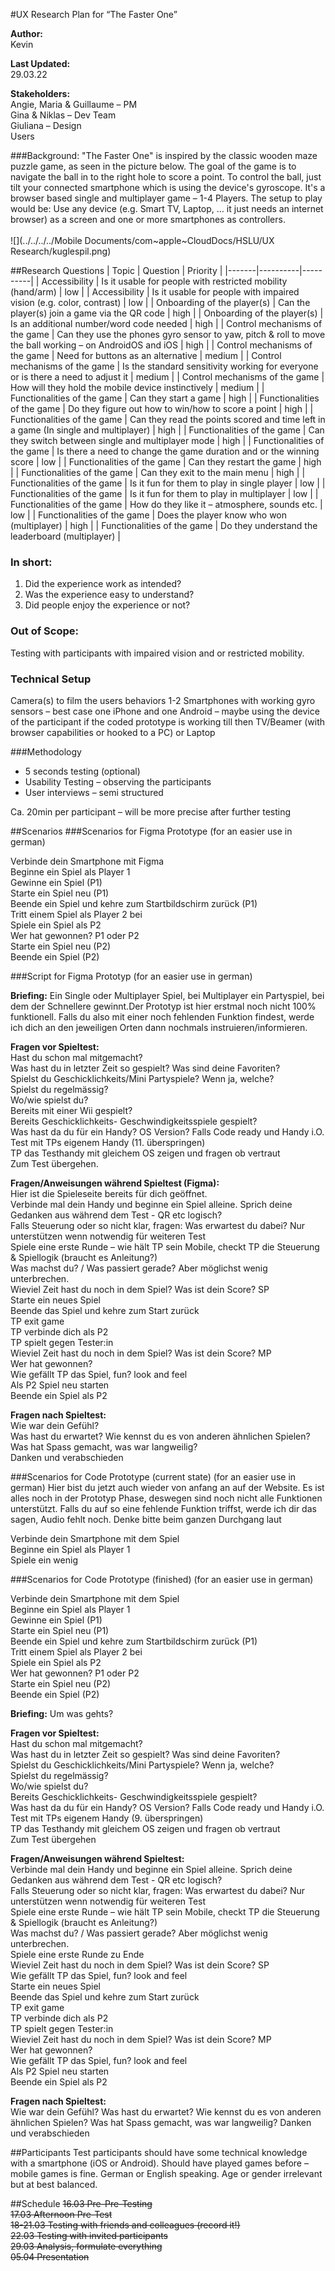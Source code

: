 #UX Research Plan for “The Faster One”


**Author:**<br>
Kevin

**Last Updated:**<br>
29.03.22

**Stakeholders:**<br>
Angie, Maria & Guillaume – PM <br>
Gina & Niklas – Dev Team <br>
Giuliana – Design<br>
Users

###Background:
"The Faster One" is inspired by the classic wooden maze puzzle game, as seen in the picture below.
The goal of the game is to navigate the ball in to the right hole to score a point.
To control the ball, just tilt your connected smartphone which is using the device's gyroscope.
It's a browser based single and multiplayer game – 1-4 Players.
The setup to play would be: Use any device (e.g. Smart TV, Laptop, … it just needs an internet browser) as a screen and one or more smartphones as controllers.
<br><br>
![](../../../../Mobile Documents/com~apple~CloudDocs/HSLU/UX Research/kuglespil.png)

##Research Questions
| Topic | Question | Priority | 
|-------|----------|----------|
| Accessibility | Is it usable for people with restricted mobility (hand/arm) | low |
| Accessibility | Is it usable for people with impaired vision (e.g. color, contrast) | low |
| Onboarding of the player(s) | Can the player(s) join a game via the QR code | high |
| Onboarding of the player(s) | Is an additional number/word code needed | high |
| Control mechanisms of the game | Can they use the phones gyro sensor to yaw, pitch & roll to move the ball working – on AndroidOS and iOS | high |
| Control mechanisms of the game | Need for buttons as an alternative | medium |
| Control mechanisms of the game | Is the standard sensitivity working for everyone or is there a need to adjust it | medium |
| Control mechanisms of the game | How will they hold the mobile device instinctively | medium |
| Functionalities of the game | Can they start a game | high |
| Functionalities of the game | Do they figure out how to win/how to score a point | high |
| Functionalities of the game | Can they read the points scored and time left in a game (In single and multiplayer) | high |
| Functionalities of the game | Can they switch between single and multiplayer mode | high |
| Functionalities of the game | Is there a need to change the game duration and or the winning score | low |
| Functionalities of the game | Can they restart the game | high |
| Functionalities of the game | Can they exit to the main menu | high |
| Functionalities of the game | Is it fun for them to play in single player | low |
| Functionalities of the game | Is it fun for them to play in multiplayer | low |
| Functionalities of the game | How do they like it – atmosphere, sounds etc. | low |
| Functionalities of the game | Does the player know who won (multiplayer) | high |
| Functionalities of the game | Do they understand the leaderboard (multiplayer) |

### In short:
1. Did the experience work as intended?
2. Was the experience easy to understand?
3. Did people enjoy the experience or not?

### Out of Scope:
Testing with participants with impaired vision and or restricted mobility.


### Technical Setup
Camera(s) to film the users behaviors
1-2 Smartphones with working gyro sensors – best case one iPhone and one Android – maybe using the device of the participant if the coded prototype is working till then
TV/Beamer (with browser capabilities or hooked to a PC) or Laptop

###Methodology
- 5 seconds testing (optional)
- Usability Testing – observing the participants
- User interviews – semi structured

Ca. 20min per participant – will be more precise after further testing

##Scenarios 
###Scenarios for Figma Prototype
(for an easier use in german)

Verbinde dein Smartphone mit Figma<br>
Beginne ein Spiel als Player 1<br>
Gewinne ein Spiel (P1)<br>
Starte ein Spiel neu (P1)<br>
Beende ein Spiel und kehre zum Startbildschirm zurück (P1)<br>
Tritt einem Spiel als Player 2 bei<br>
Spiele ein Spiel als P2<br>
Wer hat gewonnen? P1 oder P2<br>
Starte ein Spiel neu (P2)<br>
Beende ein Spiel (P2)<br>

###Script for Figma Prototyp
(for an easier use in german)

**Briefing:**
Ein Single oder Multiplayer Spiel, bei Multiplayer ein Partyspiel, bei dem der Schnellere gewinnt.Der Prototyp ist hier erstmal noch nicht 100% funktionell. Falls du also mit einer noch fehlenden Funktion findest, werde ich dich an den jeweiligen Orten dann nochmals instruieren/informieren.

**Fragen vor Spieltest:**<br>
Hast du schon mal mitgemacht?<br>
Was hast du in letzter Zeit so gespielt? Was sind deine Favoriten?<br>
Spielst du Geschicklichkeits/Mini Partyspiele? Wenn ja, welche?<br>
Spielst du regelmässig?<br>
Wo/wie spielst du?<br>
Bereits mit einer Wii gespielt?<br>
Bereits Geschicklichkeits- Geschwindigkeitsspiele gespielt?<br>
Was hast da du für ein Handy? OS Version? Falls Code ready und Handy i.O. Test mit TPs eigenem Handy (11. überspringen)<br>
TP das Testhandy mit gleichem OS zeigen und fragen ob vertraut<br>
Zum Test übergehen.

**Fragen/Anweisungen während Spieltest (Figma):**<br>
Hier ist die Spieleseite bereits für dich geöffnet.<br>
Verbinde mal dein Handy und beginne ein Spiel alleine. Sprich deine Gedanken aus während dem Test - QR etc logisch?<br>
Falls Steuerung oder so nicht klar, fragen: Was erwartest du dabei? Nur unterstützen wenn notwendig für weiteren Test<br>
Spiele eine erste Runde – wie hält TP sein Mobile, checkt TP die Steuerung & Spiellogik (braucht es Anleitung?)<br>
Was machst du? / Was passiert gerade? Aber möglichst wenig unterbrechen.<br>
Wieviel Zeit hast du noch in dem Spiel? Was ist dein Score? SP<br>
Starte ein neues Spiel<br>
Beende das Spiel und kehre zum Start zurück<br>
TP exit game<br>
TP verbinde dich als P2<br>
TP spielt gegen Tester:in<br>
Wieviel Zeit hast du noch in dem Spiel? Was ist dein Score? MP<br>
Wer hat gewonnen?<br>
Wie gefällt TP das Spiel, fun? look and feel<br>
Als P2 Spiel neu starten<br>
Beende ein Spiel als P2

**Fragen nach Spieltest:**<br>
Wie war dein Gefühl?<br>
Was hast du erwartet? Wie kennst du es von anderen ähnlichen Spielen?<br>
Was hat Spass gemacht, was war langweilig?<br>
Danken und verabschieden<br>

###Scenarios for Code Prototype (current state)
(for an easier use in german)
Hier bist du jetzt auch wieder von anfang an auf der Website. Es ist alles noch in der Prototyp Phase, deswegen sind noch nicht alle Funktionen unterstützt. Falls du auf so eine fehlende Funktion triffst, werde ich dir das sagen, Audio fehlt noch. Denke bitte beim ganzen Durchgang laut

Verbinde dein Smartphone mit dem Spiel<br>
Beginne ein Spiel als Player 1<br>
Spiele ein wenig<br>

###Scenarios for Code Prototype (finished)
(for an easier use in german)

Verbinde dein Smartphone mit dem Spiel<br>
Beginne ein Spiel als Player 1<br>
Gewinne ein Spiel (P1)<br>
Starte ein Spiel neu (P1)<br>
Beende ein Spiel und kehre zum Startbildschirm zurück (P1)<br>
Tritt einem Spiel als Player 2 bei<br>
Spiele ein Spiel als P2<br>
Wer hat gewonnen? P1 oder P2<br>
Starte ein Spiel neu (P2)<br>
Beende ein Spiel (P2)<br>

**Briefing:**
Um was gehts?

**Fragen vor Spieltest:**<br>
Hast du schon mal mitgemacht?<br>
Was hast du in letzter Zeit so gespielt? Was sind deine Favoriten?<br>
Spielst du Geschicklichkeits/Mini Partyspiele? Wenn ja, welche?<br>
Spielst du regelmässig?<br>
Wo/wie spielst du?<br>
Bereits Geschicklichkeits- Geschwindigkeitsspiele gespielt?<br>
Was hast da du für ein Handy? OS Version? Falls Code ready und Handy i.O. Test mit TPs eigenem Handy (9. überspringen)<br>
TP das Testhandy mit gleichem OS zeigen und fragen ob vertraut<br>
Zum Test übergehen

**Fragen/Anweisungen während Spieltest:**<br>
Verbinde mal dein Handy und beginne ein Spiel alleine. Sprich deine Gedanken aus während dem Test - QR etc logisch?<br>
Falls Steuerung oder so nicht klar, fragen: Was erwartest du dabei? Nur unterstützen wenn notwendig für weiteren Test<br>
Spiele eine erste Runde – wie hält TP sein Mobile, checkt TP die Steuerung & Spiellogik (braucht es Anleitung?)<br>
Was machst du? / Was passiert gerade? Aber möglichst wenig unterbrechen.<br>
Spiele eine erste Runde zu Ende<br>
Wieviel Zeit hast du noch in dem Spiel? Was ist dein Score? SP<br>
Wie gefällt TP das Spiel, fun? look and feel<br>
Starte ein neues Spiel<br>
Beende das Spiel und kehre zum Start zurück<br>
TP exit game<br>
TP verbinde dich als P2<br>
TP spielt gegen Tester:in<br>
Wieviel Zeit hast du noch in dem Spiel? Was ist dein Score? MP<br>
Wer hat gewonnen?<br>
Wie gefällt TP das Spiel, fun? look and feel<br>
Als P2 Spiel neu starten<br>
Beende ein Spiel als P2<br>

**Fragen nach Spieltest:**<br>
Wie war dein Gefühl?
Was hast du erwartet? Wie kennst du es von anderen ähnlichen Spielen?
Was hat Spass gemacht, was war langweilig?
Danken und verabschieden


##Participants
Test participants should have some technical knowledge with a smartphone (iOS or Android). Should have played games before – mobile games is fine. German or English speaking. Age or gender irrelevant but at best balanced.

##Schedule
~~16.03		Pre-Pre-Testing~~<br>
~~17.03		Afternoon Pre-Test~~<br>
~~18-21.03 	Testing with friends and colleagues (record it!)~~<br>
~~22.03 	    Testing with invited participants~~<br>
~~29.03 	    Analysis, formulate everything~~<br>
~~05.04	    Presentation~~ 